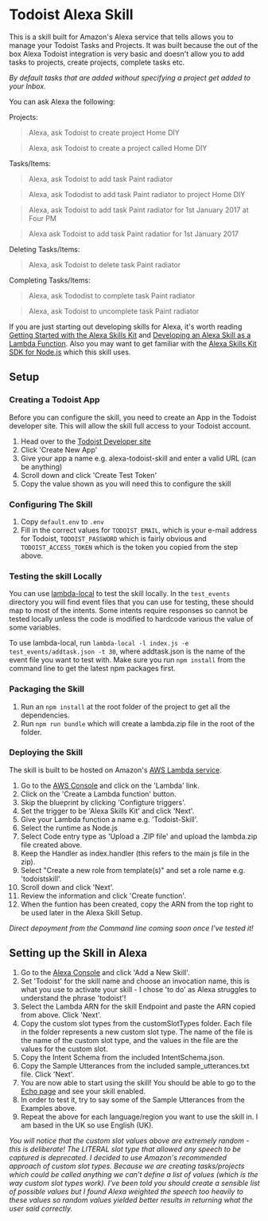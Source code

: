 # Todoist Alexa Skill

This is a skill built for Amazon's Alexa service that tells allows you to manage your Todoist Tasks and Projects. 
It was built because the out of the box Alexa Todoist integration is very basic and doesn't allow you to add tasks to projects, create projects, complete tasks etc.

*By default tasks that are added without specifying a project get added to your Inbox.*

You can ask Alexa the following:

Projects:

> Alexa, ask Todoist to create project Home DIY

> Alexa, ask Todoist to create a project called Home DIY

Tasks/Items:

> Alexa, ask Todoist to add task Paint radiator

> Alexa, ask Tododist to add task Paint radiator to project Home DIY

> Alexa, ask Todoist to add task Paint radiator for 1st January 2017 at Four PM

> Alexa ask Todoist to add task Paint radatior for 1st January 2017

Deleting Tasks/Items:

>Alexa, ask Todoist to delete task Paint radiator

Completing Tasks/Items:

> Alexa, ask Tododist to complete task Paint radiator 

> Alexa, ask Todoist to uncomplete task Paint radiator

If you are just starting out developing skills for Alexa, it's worth reading [Getting Started with the Alexa Skills Kit](https://developer.amazon.com/public/solutions/alexa/alexa-skills-kit/getting-started-guide)
and [Developing an Alexa Skill as a Lambda Function](https://developer.amazon.com/public/solutions/alexa/alexa-skills-kit/docs/developing-an-alexa-skill-as-a-lambda-function).
Also you may want to get familiar with the [Alexa Skills Kit SDK for Node.js](https://github.com/alexa/alexa-skills-kit-sdk-for-nodejs) which this skill uses.

## Setup

### Creating a Todoist App

Before you can configure the skill, you need to create an App in the Todoist developer site. This will allow the skill full access to your Todoist account.
1. Head over to the [Todoist Developer site](https://developer.todoist.com/appconsole.html)
2. Click 'Create New App' 
3. Give your app a name e.g. alexa-todoist-skill and enter a valid URL (can be anything)
4. Scroll down and click 'Create Test Token'
5. Copy the value shown as you will need this to configure the skill

### Configuring The Skill

1. Copy `default.env` to `.env`
2. Fill in the correct values for `TODOIST_EMAIL`, which is your e-mail address for Todoist, `TODOIST_PASSWORD` which is fairly obvious and `TODOIST_ACCESS_TOKEN` which is the token you copied from the step above. 

### Testing the skill Locally

You can use [lambda-local](https://github.com/ashiina/lambda-local) to test the skill locally. 
In the `test_events` directory you will find event files that you can use for testing, these should map to most of the intents. Some intents require responses so cannot be tested locally unless the code is modified to hardcode various the value of some variables.

To use lambda-local, run `lambda-local -l index.js -e test_events/addtask.json -t 30`, where addtask.json is the name of the event file you want to test with. Make sure you run  `npm install` from the command line to get the latest npm packages first. 

### Packaging the Skill

1. Run an `npm install` at the root folder of the project to get all the dependencies.
2. Run `npm run bundle` which will create a lambda.zip file in the root of the folder.

### Deploying the Skill

The skill is built to be hosted on Amazon's [AWS
Lambda service](https://aws.amazon.com/lambda/). 

1. Go to the [AWS Console](https://console.aws.amazon.com) and click on the 'Lambda' link.
2. Click on the 'Create a Lambda function' button.
3. Skip the blueprint by clicking 'Configture triggers'.
4. Set the trigger to be 'Alexa Skills Kit' and click 'Next'.
4. Give your Lambda function a name e.g. 'Todoist-Skill'.
5. Select the runtime as Node.js
6. Select Code entry type as 'Upload a .ZIP file' and upload the lambda.zip file created above.
7. Keep the Handler as index.handler (this refers to the main js file in the zip).
8. Select "Create a new role from template(s)" and set a role name e.g. 'todoistskill'.
9. Scroll down and click 'Next'.
10. Review the information and click 'Create function'.
11. When the funtion has been created, copy the ARN from the top right to be used later in the Alexa Skill Setup.

*Direct depoyment from the Command line coming soon once I've tested it!*

## Setting up the Skill in Alexa

1. Go to the [Alexa Console](https://developer.amazon.com/edw/home.html) and click 'Add a New Skill'.
2. Set 'Todoist' for the skill name and choose an invocation name, this is what you use to activate your skill - I chose 'to do' as Alexa struggles to understand the phrase 'todoist'!
3. Select the Lambda ARN for the skill Endpoint and paste the ARN copied from above. Click 'Next'.
4. Copy the custom slot types from the customSlotTypes folder. Each file in the folder represents a new custom slot type. The name of the file is the name of the custom slot type, and the values in the file are the values for the custom slot. 
5. Copy the Intent Schema from the included IntentSchema.json.
6. Copy the Sample Utterances from the included sample_utterances.txt file. Click 'Next'.
7. You are now able to start using the skill! You should be able to go to the [Echo page](http://echo.amazon.com/#skills) and see your skill enabled.
8. In order to test it, try to say some of the Sample Utterances from the Examples above.
9. Repeat the above for each language/region you want to use the skill in. I am based in the UK so use English (UK).

*You will notice that the custom slot values above are extremely random - this is deliberate!*
*The LITERAL slot type that allowed any speech to be captured is deprecated. I decided to use Amazon's recommended approach of custom slot types.* 
*Because we are creating tasks/projects which could be called anything we can't define a list of values (which is the way custom slot types work).*
*I've been told you should create a sensible list of possible values but I found Alexa weighted the speech too heavily to these values so random values yielded better results in returning what the user said correctly.*
